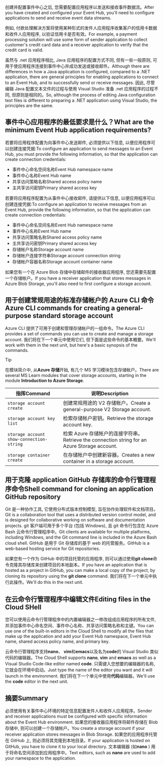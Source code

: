 <span data-ttu-id="d2d62-101">创建并配置事件中心之后, 您需要配置应用程序以发送和接收事件数据流。</span><span class="sxs-lookup"><span data-stu-id="d2d62-101">After you have created and configured your Event Hub, you'll need to configure applications to send and receive event data streams.</span></span>

<span data-ttu-id="d2d62-102">例如, 付款处理解决方案将使用某种形式的发件人应用程序收集客户的信用卡数据和收件人应用程序, 以验证信用卡是否有效。</span><span class="sxs-lookup"><span data-stu-id="d2d62-102">For example, a payment processing solution will use some form of sender application to collect customer's credit card data and a receiver application to verify that the credit card is valid.</span></span>

<span data-ttu-id="d2d62-103">虽然与 .net 应用程序相比, Java 应用程序的配置方式不同, 但有一些一般原则, 可用于使应用程序连接到事件中心并成功发送或接收邮件。</span><span class="sxs-lookup"><span data-stu-id="d2d62-103">Although there are differences in how a Java application is configured, compared to a .NET application, there are general principles for enabling applications to connect to an Event Hub, and to successfully send or receive messages.</span></span> <span data-ttu-id="d2d62-104">因此, 尽管编辑 Java 配置文本文件的过程与使用 Visual Studio 准备 .net 应用程序的过程不同, 但原则是相同的。</span><span class="sxs-lookup"><span data-stu-id="d2d62-104">So, although the process of editing Java configuration text files is different to preparing a .NET application using Visual Studio, the principles are the same.</span></span>

## <a name="what-are-the-minimum-event-hub-application-requirements"></a><span data-ttu-id="d2d62-105">事件中心应用程序的最低要求是什么？</span><span class="sxs-lookup"><span data-stu-id="d2d62-105">What are the minimum Event Hub application requirements?</span></span>

<span data-ttu-id="d2d62-106">若要将应用程序配置为向事件中心发送邮件, 必须提供以下信息, 以便应用程序可以创建连接凭据:</span><span class="sxs-lookup"><span data-stu-id="d2d62-106">To configure an application to send messages to an Event Hub, you must provide the following information, so that the application can create connection credentials:</span></span>

- <span data-ttu-id="d2d62-107">事件中心命名空间名称</span><span class="sxs-lookup"><span data-stu-id="d2d62-107">Event Hub namespace name</span></span>
- <span data-ttu-id="d2d62-108">事件中心名称</span><span class="sxs-lookup"><span data-stu-id="d2d62-108">Event Hub name</span></span>
- <span data-ttu-id="d2d62-109">共享访问策略名称</span><span class="sxs-lookup"><span data-stu-id="d2d62-109">Shared access policy name</span></span>
- <span data-ttu-id="d2d62-110">主共享访问密钥</span><span class="sxs-lookup"><span data-stu-id="d2d62-110">Primary shared access key</span></span>

<span data-ttu-id="d2d62-111">若要将应用程序配置为从事件中心接收邮件, 请提供以下信息, 以便应用程序可以创建连接凭据:</span><span class="sxs-lookup"><span data-stu-id="d2d62-111">To configure an application to receive messages from an Event Hub, provide the following information, so that the application can create connection credentials:</span></span>

- <span data-ttu-id="d2d62-112">事件中心命名空间名称</span><span class="sxs-lookup"><span data-stu-id="d2d62-112">Event Hub namespace name</span></span>
- <span data-ttu-id="d2d62-113">事件中心名称</span><span class="sxs-lookup"><span data-stu-id="d2d62-113">Event Hub name</span></span>
- <span data-ttu-id="d2d62-114">共享访问策略名称</span><span class="sxs-lookup"><span data-stu-id="d2d62-114">Shared access policy name</span></span>
- <span data-ttu-id="d2d62-115">主共享访问密钥</span><span class="sxs-lookup"><span data-stu-id="d2d62-115">Primary shared access key</span></span>
- <span data-ttu-id="d2d62-116">存储帐户名称</span><span class="sxs-lookup"><span data-stu-id="d2d62-116">Storage account name</span></span>
- <span data-ttu-id="d2d62-117">存储帐户连接字符串</span><span class="sxs-lookup"><span data-stu-id="d2d62-117">Storage account connection string</span></span>
- <span data-ttu-id="d2d62-118">存储帐户容器名称</span><span class="sxs-lookup"><span data-stu-id="d2d62-118">Storage account container name</span></span>

<span data-ttu-id="d2d62-119">如果您有一个在 Azure Blob 存储中存储邮件的接收器应用程序, 您还需要先配置一个存储帐户。</span><span class="sxs-lookup"><span data-stu-id="d2d62-119">If you have a receiver application that stores messages in Azure Blob Storage, you'll also need to first configure a storage account.</span></span>

## <a name="azure-cli-commands-for-creating-a-general-purpose-standard-storage-account"></a><span data-ttu-id="d2d62-120">用于创建常规用途的标准存储帐户的 Azure CLI 命令</span><span class="sxs-lookup"><span data-stu-id="d2d62-120">Azure CLI commands for creating a general-purpose standard storage account</span></span>

<span data-ttu-id="d2d62-121">Azure CLI 提供了可用于创建和管理存储帐户的一组命令。</span><span class="sxs-lookup"><span data-stu-id="d2d62-121">The Azure CLI provides a set of commands you can use to create and manage a storage account.</span></span> <span data-ttu-id="d2d62-122">我们将在下一个单元中使用它们, 但下面是这些命令的基本概要。</span><span class="sxs-lookup"><span data-stu-id="d2d62-122">We'll work with them in the next unit, but here's a basic synopsis of the commands.</span></span> 

> [!TIP]
> <span data-ttu-id="d2d62-123">在模块简介中, 从**Azure 存储**开始, 有几个 MS 学习模块包含存储帐户。</span><span class="sxs-lookup"><span data-stu-id="d2d62-123">There are several MS Learn modules that cover storage accounts, starting in the module **Introduction to Azure Storage**.</span></span>

| <span data-ttu-id="d2d62-124">指挥</span><span class="sxs-lookup"><span data-stu-id="d2d62-124">Command</span></span> | <span data-ttu-id="d2d62-125">说明</span><span class="sxs-lookup"><span data-stu-id="d2d62-125">Description</span></span> |
|---------|-------------|
| `storage account create` | <span data-ttu-id="d2d62-126">创建常规用途的 V2 存储帐户。</span><span class="sxs-lookup"><span data-stu-id="d2d62-126">Create a general-purpose V2 Storage account.</span></span> |
| `storage account key list` | <span data-ttu-id="d2d62-127">检索存储帐户密钥。</span><span class="sxs-lookup"><span data-stu-id="d2d62-127">Retrieve the storage account key.</span></span> |
| `storage account show-connection-string` | <span data-ttu-id="d2d62-128">检索 Azure 存储帐户的连接字符串。</span><span class="sxs-lookup"><span data-stu-id="d2d62-128">Retrieve the connection string for an Azure Storage account.</span></span> |
| `storage container create` | <span data-ttu-id="d2d62-129">在存储帐户中创建新容器。</span><span class="sxs-lookup"><span data-stu-id="d2d62-129">Creates a new container in a storage account.</span></span> |

## <a name="shell-command-for-cloning-an-application-github-repository"></a><span data-ttu-id="d2d62-130">用于克隆 application GitHub 存储库的命令行管理程序命令</span><span class="sxs-lookup"><span data-stu-id="d2d62-130">Shell command for cloning an application GitHub repository</span></span>

<span data-ttu-id="d2d62-131">Git 是一种协作工具, 它使用分布式版本控制模型, 旨在协作处理软件和文档项目。</span><span class="sxs-lookup"><span data-stu-id="d2d62-131">Git is a collaboration tool that uses a distributed version control model, and is designed for collaborative working on software and documentation projects.</span></span> <span data-ttu-id="d2d62-132">git 客户端可用于多个平台 (包括 Windows), 且 git 命令行包含在 Azure Bash 云命令行管理程序中。</span><span class="sxs-lookup"><span data-stu-id="d2d62-132">Git clients are available for multiple platforms, including Windows, and the Git command line is included in the Azure Bash cloud shell.</span></span> <span data-ttu-id="d2d62-133">GitHub 是用于 Git 存储库的基于 web 的托管服务。</span><span class="sxs-lookup"><span data-stu-id="d2d62-133">GitHub is a web-based hosting service for Git repositories.</span></span> 

<span data-ttu-id="d2d62-134">如果您有一个作为 GitHub 中的项目托管的应用程序, 则可以通过使用**git clone**命令克隆其存储库来创建项目的本地副本。</span><span class="sxs-lookup"><span data-stu-id="d2d62-134">If you have an application that is hosted as a project in GitHub, you can make a local copy of the project, by cloning its repository using the **git clone** command.</span></span> <span data-ttu-id="d2d62-135">我们将在下一个单元中执行此操作。</span><span class="sxs-lookup"><span data-stu-id="d2d62-135">We'll do this in the next unit.</span></span>

## <a name="editing-files-in-the-cloud-shell"></a><span data-ttu-id="d2d62-136">在云命令行管理程序中编辑文件</span><span class="sxs-lookup"><span data-stu-id="d2d62-136">Editing files in the Cloud SHell</span></span>

<span data-ttu-id="d2d62-137">您可以使用云命令行管理程序中的内置编辑器之一修改组成应用程序的所有文件, 并添加事件中心命名空间、事件中心名称、共享访问策略名称和主键。</span><span class="sxs-lookup"><span data-stu-id="d2d62-137">You can use one of the built-in editors in the Cloud Shell to modify all the files that make up the application and add your Event Hub namespace, Event Hub name, shared access policy name, and primary key.</span></span> 

<span data-ttu-id="d2d62-138">云命令行管理程序支持**nano**、 **vim**和**emacs**以及名为**code**的 Visual Studio 类似代码的编辑器。</span><span class="sxs-lookup"><span data-stu-id="d2d62-138">The Cloud Shell supports **nano**, **vim** and **emacs** as well as a Visual Studio Code-like editor named **code**.</span></span> <span data-ttu-id="d2d62-139">只需键入您想要的编辑器的名称, 它就会在环境中启动。</span><span class="sxs-lookup"><span data-stu-id="d2d62-139">Just type the name of the editor you want and it will launch in the environment.</span></span> <span data-ttu-id="d2d62-140">我们将在下一个单元中使用**代码**编辑器。</span><span class="sxs-lookup"><span data-stu-id="d2d62-140">We'll use the **code** editor in the next unit.</span></span>

## <a name="summary"></a><span data-ttu-id="d2d62-141">摘要</span><span class="sxs-lookup"><span data-stu-id="d2d62-141">Summary</span></span>

<span data-ttu-id="d2d62-142">必须使用有关事件中心环境的特定信息配置发件人和收件人应用程序。</span><span class="sxs-lookup"><span data-stu-id="d2d62-142">Sender and receiver applications must be configured with specific information about the Event Hub environment.</span></span> <span data-ttu-id="d2d62-143">如果您的接收器应用程序将邮件存储在 Blob 存储中, 则可以创建一个存储帐户。</span><span class="sxs-lookup"><span data-stu-id="d2d62-143">You create a storage account if your receiver application stores messages in Blob Storage.</span></span> <span data-ttu-id="d2d62-144">如果您的应用程序托管在 GitHub 上, 则必须将其克隆到本地目录。</span><span class="sxs-lookup"><span data-stu-id="d2d62-144">If your application is hosted on GitHub, you have to clone it to your local directory.</span></span> <span data-ttu-id="d2d62-145">文本编辑器 (如**nano** ) 用于将命名空间添加到应用程序中。</span><span class="sxs-lookup"><span data-stu-id="d2d62-145">Text editors, such as **nano** are used to add your namespace to the application.</span></span>